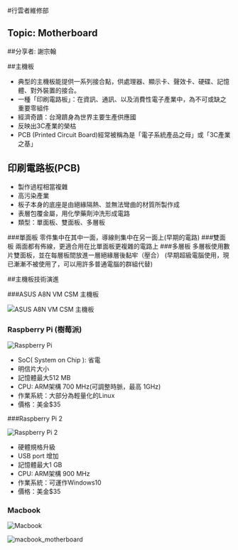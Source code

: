 #行雲者維修部
## Topic: Motherboard
##分享者: 謝宗翰

##主機板
* 典型的主機板能提供一系列接合點，供處理器、顯示卡、聲效卡、硬碟、記憶體、對外裝置的接合。
* 一種「印刷電路板」：在資訊、通訊、以及消費性電子產業中，為不可或缺之重要零組件
* 經濟奇蹟：台灣躋身為世界主要生產供應國
* 反映出3C產業的榮枯
* PCB (Printed Circuit Board)經常被稱為是「電子系統產品之母」或「3C產業之基」

## 印刷電路板(PCB)

* 製作過程相當複雜
* 高污染產業
* 板子本身的底座是由絕緣隔熱、並無法彎曲的材質所製作成
* 表層包覆金屬，用化學藥劑沖洗形成電路
* 類型：單面板、雙面板、多層板

###單面板
零件集中在其中一面，導線則集中在另一面上(早期的電路)
###雙面板
兩面都有佈線，更適合用在比單面板更複雜的電路上
###多層板
多層板使用數片雙面板，並在每層板間放進一層絕緣層後黏牢（壓合）
(早期超級電腦使用，現已漸漸不被使用了，可以用許多普通電腦的群組代替)

##主機板技術演進

###ASUS A8N VM CSM 主機板

![ASUS A8N VM CSM 主機板](http://upload.wikimedia.org/wikipedia/commons/thumb/b/b4/Asus_a8n_VMCSM02.jpg/300px-Asus_a8n_VMCSM02.jpg  "ASUS A8N VM CSM 主機板")

### Raspberry Pi  (樹莓派)

![Raspberry Pi](http://upload.wikimedia.org/wikipedia/commons/thumb/3/3d/RaspberryPi.jpg/450px-RaspberryPi.jpg  "Raspberry Pi")


* SoC( System on Chip ): 省電
* 明信片大小
* 記憶體最大512 MB
* CPU: ARM架構 700 MHz(可調整時脈，最高 1GHz)
* 作業系統：大部分為輕量化的Linux
* 價格：美金$35

###Raspberry Pi 2

![Raspberry Pi 2](http://www.raspberrypi.org/wp-content/uploads/2015/01/Pi2ModB1GB_-comp.jpeg  "Raspberry Pi 2")
 


* 硬體規格升級
* USB port 增加
* 記憶體最大1 GB
* CPU: ARM架構 900 MHz
* 作業系統：可運作Windows10
* 價格：美金$35

### Macbook

![Macbook](http://store.storeimages.cdn-apple.com/8240/as-images.apple.com/is/image/AppleInc/aos/published/images/m/ac/macbook/box/macbook-box-hw-gold-201501?wid=569&hei=405&fmt=jpeg&qlt=95&op_sharpen=0&resMode=bicub&op_usm=0.5,0.5,0,0&iccEmbed=0&layer=comp&.v=1425923832839  "Macbook")

![macbook_motherboard](http://icdn3.digitaltrends.com/image/new-macbook-logic-board-2-1180x787.jpg  "macbook_motherboard")
